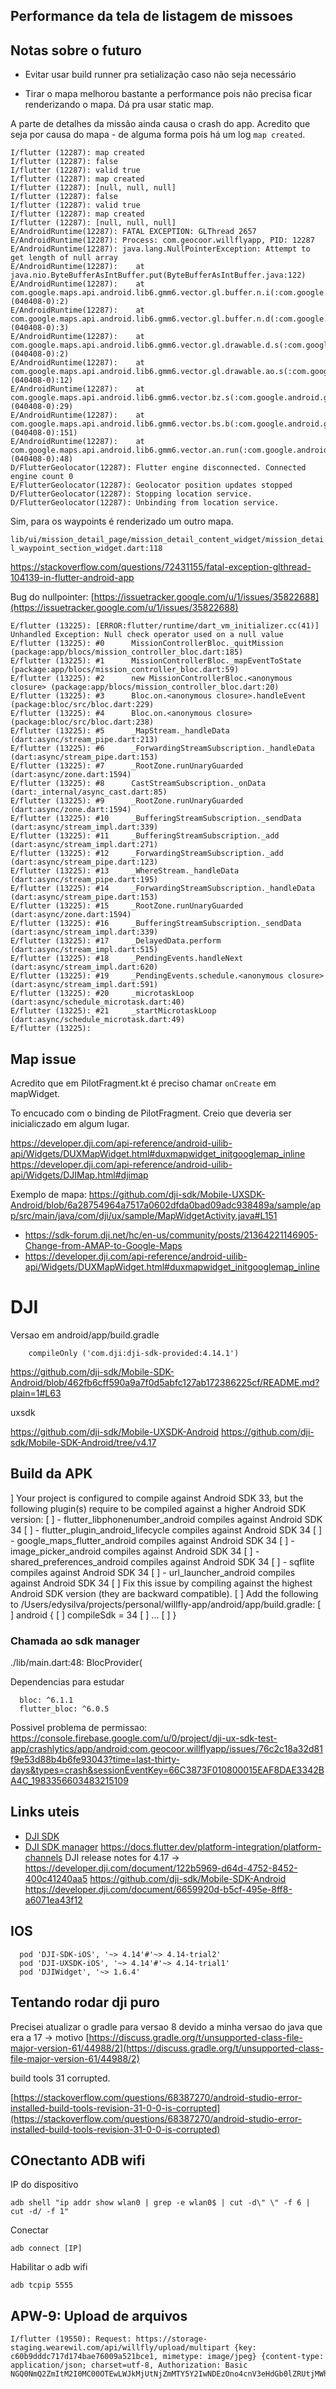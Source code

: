 ## Performance da tela de listagem de missoes

## Notas sobre o futuro

- Evitar usar build runner pra setialização caso não seja necessário


- Tirar o mapa melhorou bastante a performance pois não precisa ficar renderizando o mapa. Dá pra usar static map.

A parte de detalhes da missão ainda causa o crash do app. Acredito que seja por causa do mapa - de alguma forma pois há
um log `map created`.

```
I/flutter (12287): map created
I/flutter (12287): false
I/flutter (12287): valid true
I/flutter (12287): map created
I/flutter (12287): [null, null, null]
I/flutter (12287): false
I/flutter (12287): valid true
I/flutter (12287): map created
I/flutter (12287): [null, null, null]
E/AndroidRuntime(12287): FATAL EXCEPTION: GLThread 2657
E/AndroidRuntime(12287): Process: com.geocoor.willflyapp, PID: 12287
E/AndroidRuntime(12287): java.lang.NullPointerException: Attempt to get length of null array
E/AndroidRuntime(12287): 	at java.nio.ByteBufferAsIntBuffer.put(ByteBufferAsIntBuffer.java:122)
E/AndroidRuntime(12287): 	at com.google.maps.api.android.lib6.gmm6.vector.gl.buffer.n.i(:com.google.android.gms.dynamite_mapsdynamite@214815051@21.48.15 (040408-0):2)
E/AndroidRuntime(12287): 	at com.google.maps.api.android.lib6.gmm6.vector.gl.buffer.n.d(:com.google.android.gms.dynamite_mapsdynamite@214815051@21.48.15 (040408-0):3)
E/AndroidRuntime(12287): 	at com.google.maps.api.android.lib6.gmm6.vector.gl.drawable.d.s(:com.google.android.gms.dynamite_mapsdynamite@214815051@21.48.15 (040408-0):2)
E/AndroidRuntime(12287): 	at com.google.maps.api.android.lib6.gmm6.vector.gl.drawable.ao.s(:com.google.android.gms.dynamite_mapsdynamite@214815051@21.48.15 (040408-0):12)
E/AndroidRuntime(12287): 	at com.google.maps.api.android.lib6.gmm6.vector.bz.s(:com.google.android.gms.dynamite_mapsdynamite@214815051@21.48.15 (040408-0):29)
E/AndroidRuntime(12287): 	at com.google.maps.api.android.lib6.gmm6.vector.bs.b(:com.google.android.gms.dynamite_mapsdynamite@214815051@21.48.15 (040408-0):151)
E/AndroidRuntime(12287): 	at com.google.maps.api.android.lib6.gmm6.vector.an.run(:com.google.android.gms.dynamite_mapsdynamite@214815051@21.48.15 (040408-0):48)
D/FlutterGeolocator(12287): Flutter engine disconnected. Connected engine count 0
E/FlutterGeolocator(12287): Geolocator position updates stopped
D/FlutterGeolocator(12287): Stopping location service.
D/FlutterGeolocator(12287): Unbinding from location service.
```

Sim, para os waypoints é renderizado um outro mapa.

`lib/ui/mission_detail_page/mission_detail_content_widget/mission_detail_waypoint_section_widget.dart:118`

https://stackoverflow.com/questions/72431155/fatal-exception-glthread-104139-in-flutter-android-app

Bug do nullpointer: [https://issuetracker.google.com/u/1/issues/35822688](https://issuetracker.google.com/u/1/issues/35822688)



```
E/flutter (13225): [ERROR:flutter/runtime/dart_vm_initializer.cc(41)] Unhandled Exception: Null check operator used on a null value
E/flutter (13225): #0      MissionControllerBloc._quitMission (package:app/blocs/mission_controller_bloc.dart:185)
E/flutter (13225): #1      MissionControllerBloc._mapEventToState (package:app/blocs/mission_controller_bloc.dart:59)
E/flutter (13225): #2      new MissionControllerBloc.<anonymous closure> (package:app/blocs/mission_controller_bloc.dart:20)
E/flutter (13225): #3      Bloc.on.<anonymous closure>.handleEvent (package:bloc/src/bloc.dart:229)
E/flutter (13225): #4      Bloc.on.<anonymous closure> (package:bloc/src/bloc.dart:238)
E/flutter (13225): #5      _MapStream._handleData (dart:async/stream_pipe.dart:213)
E/flutter (13225): #6      _ForwardingStreamSubscription._handleData (dart:async/stream_pipe.dart:153)
E/flutter (13225): #7      _RootZone.runUnaryGuarded (dart:async/zone.dart:1594)
E/flutter (13225): #8      CastStreamSubscription._onData (dart:_internal/async_cast.dart:85)
E/flutter (13225): #9      _RootZone.runUnaryGuarded (dart:async/zone.dart:1594)
E/flutter (13225): #10     _BufferingStreamSubscription._sendData (dart:async/stream_impl.dart:339)
E/flutter (13225): #11     _BufferingStreamSubscription._add (dart:async/stream_impl.dart:271)
E/flutter (13225): #12     _ForwardingStreamSubscription._add (dart:async/stream_pipe.dart:123)
E/flutter (13225): #13     _WhereStream._handleData (dart:async/stream_pipe.dart:195)
E/flutter (13225): #14     _ForwardingStreamSubscription._handleData (dart:async/stream_pipe.dart:153)
E/flutter (13225): #15     _RootZone.runUnaryGuarded (dart:async/zone.dart:1594)
E/flutter (13225): #16     _BufferingStreamSubscription._sendData (dart:async/stream_impl.dart:339)
E/flutter (13225): #17     _DelayedData.perform (dart:async/stream_impl.dart:515)
E/flutter (13225): #18     _PendingEvents.handleNext (dart:async/stream_impl.dart:620)
E/flutter (13225): #19     _PendingEvents.schedule.<anonymous closure> (dart:async/stream_impl.dart:591)
E/flutter (13225): #20     _microtaskLoop (dart:async/schedule_microtask.dart:40)
E/flutter (13225): #21     _startMicrotaskLoop (dart:async/schedule_microtask.dart:49)
E/flutter (13225):
```

## Map issue

Acredito que em PilotFragment.kt é preciso chamar `onCreate` em mapWidget.

To encucado com o binding de PilotFragment. Creio que deveria ser inicialiczado em algum lugar.


https://developer.dji.com/api-reference/android-uilib-api/Widgets/DUXMapWidget.html#duxmapwidget_initgooglemap_inline
https://developer.dji.com/api-reference/android-uilib-api/Widgets/DJIMap.html#djimap

Exemplo de mapa: https://github.com/dji-sdk/Mobile-UXSDK-Android/blob/6a28754964a7517a0602dfda0bad09adc938489a/sample/app/src/main/java/com/dji/ux/sample/MapWidgetActivity.java#L151

- https://sdk-forum.dji.net/hc/en-us/community/posts/21364221146905-Change-from-AMAP-to-Google-Maps
- https://developer.dji.com/api-reference/android-uilib-api/Widgets/DUXMapWidget.html#duxmapwidget_initgooglemap_inline


# DJI

Versao em android/app/build.gradle

```
    compileOnly ('com.dji:dji-sdk-provided:4.14.1')
```

https://github.com/dji-sdk/Mobile-SDK-Android/blob/462fb6cff590a9a7f0d5abfc127ab172386225cf/README.md?plain=1#L63

uxsdk

https://github.com/dji-sdk/Mobile-UXSDK-Android
https://github.com/dji-sdk/Mobile-SDK-Android/tree/v4.17

## Build da APK

] Your project is configured to compile against Android SDK 33, but the following plugin(s) require to be compiled against a higher Android SDK version:
[        ] - flutter_libphonenumber_android compiles against Android SDK 34
[        ] - flutter_plugin_android_lifecycle compiles against Android SDK 34
[        ] - google_maps_flutter_android compiles against Android SDK 34
[        ] - image_picker_android compiles against Android SDK 34
[        ] - shared_preferences_android compiles against Android SDK 34
[        ] - sqflite compiles against Android SDK 34
[        ] - url_launcher_android compiles against Android SDK 34
[        ] Fix this issue by compiling against the highest Android SDK version (they are backward compatible).
[        ] Add the following to /Users/edysilva/projects/personal/willfly-app/android/app/build.gradle:
[        ]     android {
[        ]         compileSdk = 34
[        ]         ...
[        ]     }

### Chamada ao sdk manager

./lib/main.dart:48:        BlocProvider<DJISDKManagerBloc>(

Dependencias para estudar

```
  bloc: ^6.1.1
  flutter_bloc: ^6.0.5
```

Possivel problema de permissao: https://console.firebase.google.com/u/0/project/dji-ux-sdk-test-app/crashlytics/app/android:com.geocoor.willflyapp/issues/76c2c18a32d81f9e53d88b4b6fe93043?time=last-thirty-days&types=crash&sessionEventKey=66C3873F010800015EAF8DAE3342BA4C_1983356603483215109

## Links uteis

- [DJI SDK](https://developer.dji.com/mobile-sdk/documentation/introduction/index.html)
- [DJI SDK manager](https://developer.dji.com/iframe/mobile-sdk-doc/android/reference/dji/sdk/SDKManager/DJISDKManager.html)
https://docs.flutter.dev/platform-integration/platform-channels
DJI release notes for 4.17 -> https://developer.dji.com/document/122b5969-d64d-4752-8452-400c41240aa5
https://github.com/dji-sdk/Mobile-SDK-Android
https://developer.dji.com/document/6659920d-b5cf-495e-8ff8-a6071ea43f12

## IOS

```
  pod 'DJI-SDK-iOS', '~> 4.14'#'~> 4.14-trial2'
  pod 'DJI-UXSDK-iOS', '~> 4.14'#'~> 4.14-trial1'
  pod 'DJIWidget', '~> 1.6.4'
```



## Tentando rodar dji puro

Precisei atualizar o gradle para versao 8 devido a minha versao do java que era a 17 -> motivo [https://discuss.gradle.org/t/unsupported-class-file-major-version-61/44988/2](https://discuss.gradle.org/t/unsupported-class-file-major-version-61/44988/2)

build tools 31 corrupted.

[https://stackoverflow.com/questions/68387270/android-studio-error-installed-build-tools-revision-31-0-0-is-corrupted](https://stackoverflow.com/questions/68387270/android-studio-error-installed-build-tools-revision-31-0-0-is-corrupted)


## COnectanto ADB wifi

IP do dispositivo

    adb shell "ip addr show wlan0 | grep -e wlan0$ | cut -d\" \" -f 6 | cut -d/ -f 1"

Conectar

    adb connect [IP]

Habilitar o adb wifi

    adb tcpip 5555

## APW-9: Upload de arquivos

    I/flutter (19550): Request: https://storage-staging.wearewil.com/api/willfly/upload/multipart {key: c60b9dddc717d174bae76009a521bce1, mimetype: image/jpeg} {content-type: application/json; charset=utf-8, Authorization: Basic NGQ0NmQ2ZmItM2I0MC00OTEwLWJkMjUtNjZmMTY5Y2IwNDEzOno4cnV3eHdGb0lZRUtjMWhtZkhwYm53T0R1ZnY0bGJ2}

